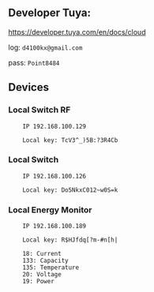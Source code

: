 ## Developer Tuya:

https://developer.tuya.com/en/docs/cloud

log: `d4100kx@gmail.com`

pass: `Point8484`

## Devices

### Local Switch RF

        IP 192.168.100.129

        Local key: TcV3^_)5B:?3R4Cb

### Local Switch 

        IP 192.168.100.126

        Local key: Do5NkxC012~w0S=k     

### Local Energy Monitor 

        IP 192.168.100.189

        Local key: R$HJfdq[?m-#n[h|

        18: Current
        133: Capacity
        135: Temperature
        20: Voltage
        19: Power          